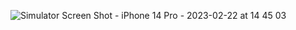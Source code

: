 
![Simulator Screen Shot - iPhone 14 Pro - 2023-02-22 at 14 45 03](https://github.com/farooq958/EmpleadoNew/assets/41532119/671da29c-52c0-4ae2-af03-5029afd8cf3f)
